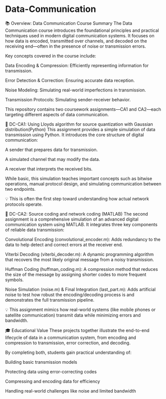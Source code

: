 # Data-Communication
📚 Overview: Data Communication Course Summary
The Data Communication course introduces the foundational principles and practical techniques used in modern digital communication systems. It focuses on how data is encoded, transmitted over channels, and decoded on the receiving end—often in the presence of noise or transmission errors.

Key concepts covered in the course include:

Data Encoding & Compression: Efficiently representing information for transmission.

Error Detection & Correction: Ensuring accurate data reception.

Noise Modeling: Simulating real-world imperfections in transmission.

Transmission Protocols: Simulating sender-receiver behavior.

This repository contains two coursework assignments—CA1 and CA2—each targeting different aspects of data communication.

🧪 DC-CA1: Using Lloyds algorithm for source quantization with Gaussian distribution(Python)
This assignment provides a simple simulation of data transmission using Python. It introduces the core structure of digital communication:

A sender that prepares data for transmission.

A simulated channel that may modify the data.

A receiver that interprets the received bits.

While basic, this simulation teaches important concepts such as bitwise operations, manual protocol design, and simulating communication between two endpoints.

💡 This is often the first step toward understanding how actual network protocols operate.

🧪 DC-CA2: Source coding and network coding (MATLAB)
The second assignment is a comprehensive simulation of an advanced digital communication system using MATLAB. It integrates three key components of reliable data transmission:

Convolutional Encoding (convolutional_encoder.m):
Adds redundancy to the data to help detect and correct errors at the receiver end.

Viterbi Decoding (viterbi_decoder.m):
A dynamic programming algorithm that recovers the most likely original message from a noisy transmission.

Huffman Coding (huffman_coding.m):
A compression method that reduces the size of the message by assigning shorter codes to more frequent symbols.

Noise Simulation (noise.m) & Final Integration (last_part.m):
Adds artificial noise to test how robust the encoding/decoding process is and demonstrates the full transmission pipeline.

💡 This assignment mimics how real-world systems (like mobile phones or satellite communication) transmit data while minimizing errors and bandwidth.

🎓 Educational Value
These projects together illustrate the end-to-end lifecycle of data in a communication system, from encoding and compression to transmission, error correction, and decoding.

By completing both, students gain practical understanding of:

Building basic transmission models

Protecting data using error-correcting codes

Compressing and encoding data for efficiency

Handling real-world challenges like noise and limited bandwidth

